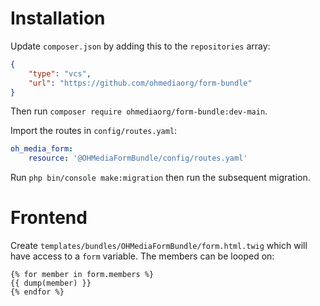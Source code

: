 # Installation

Update `composer.json` by adding this to the `repositories` array:

```json
{
    "type": "vcs",
    "url": "https://github.com/ohmediaorg/form-bundle"
}
```

Then run `composer require ohmediaorg/form-bundle:dev-main`.

Import the routes in `config/routes.yaml`:

```yaml
oh_media_form:
    resource: '@OHMediaFormBundle/config/routes.yaml'
```

Run `php bin/console make:migration` then run the subsequent migration.

# Frontend

Create `templates/bundles/OHMediaFormBundle/form.html.twig` which will have access
to a `form` variable. The members can be looped on:

```twig
{% for member in form.members %}
{{ dump(member) }}
{% endfor %}
```

